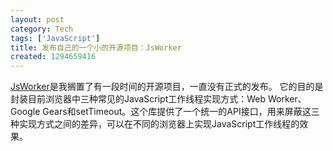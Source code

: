```yaml
---
layout: post
category: Tech
tags: ['JavaScript']
title: 发布自己的一个小的开源项目：JsWorker
created: 1294659416
---
```


[JsWorker](http://code.google.com/p/jsworker/)是我搁置了有一段时间的开源项目，一直没有正式的发布。 它的目的是封装目前浏览器中三种常见的JavaScript工作线程实现方式：Web Worker、Google Gears和setTimeout。这个库提供了一个统一的API接口，用来屏蔽这三种实现方式之间的差异，可以在不同的浏览器上实现JavaScript工作线程的效果。

